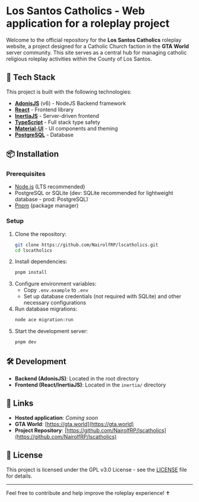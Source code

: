 # Los Santos Catholics - Web application for a roleplay project

Welcome to the official repository for the **Los Santos Catholics** roleplay website, a project designed for a Catholic Church faction in the **GTA World** server community. This site serves as a central hub for managing catholic religious roleplay activities within the County of Los Santos.

## 🚀 Tech Stack

This project is built with the following technologies:

- **[AdonisJS](https://adonisjs.com/)** (v6) - NodeJS Backend framework
- **[React](https://react.dev/)** - Frontend library
- **[InertiaJS](https://inertiajs.com/)** - Server-driven frontend
- **[TypeScript](https://www.typescriptlang.org/)** - Full stack type safety
- **[Material-UI](https://mui.com/)** - UI components and theming
- **[PostgreSQL](https://www.postgresql.org/)** - Database

## 📦 Installation

### Prerequisites
- [Node.js](https://nodejs.org) (LTS recommended)
- PostgreSQL or SQLite (dev: SQLite recommended for lightweight database - prod: PostgreSQL)
- [Pnpm](https://pnpm.io) (package manager)

### Setup

1. Clone the repository:
   ```sh
   git clone https://github.com/NairolfRP/lscatholics.git
   cd lscatholics
   ```
2. Install dependencies:
   ```sh
   pnpm install
   ```
3. Configure environment variables:
    - Copy `.env.example` to `.env`
    - Set up database credentials (not required with SQLite) and other necessary configurations
4. Run database migrations:
   ```sh
   node ace migration:run
   ```
5. Start the development server:
   ```sh
   pnpm dev
   ```

## 🛠 Development

- **Backend (AdonisJS)**: Located in the root directory
- **Frontend (React/InertiaJS)**: Located in the `inertia/` directory

## 🔗 Links

- **Hosted application**: *Coming soon*
- **GTA World**: [https://gta.world](https://gta.world)
- **Project Repository**: [https://github.com/NairolfRP/lscatholics](https://github.com/NairolfRP/lscatholics)

## 📜 License

This project is licensed under the GPL v3.0 License - see the [LICENSE](LICENSE) file for details.

---

Feel free to contribute and help improve the roleplay experience! ✝️

